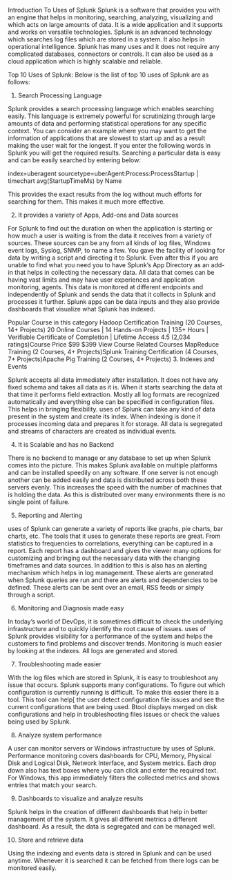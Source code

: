 Introduction To Uses of Splunk
Splunk is a software that provides you with an engine that helps in monitoring, searching, analyzing, visualizing and which acts on large amounts of data. It is a wide application and it supports and works on versatile technologies. Splunk is an advanced technology which searches log files which are stored in a system. It also helps in operational intelligence. Splunk has many uses and it does not require any complicated databases, connectors or controls. It can also be used as a cloud application which is highly scalable and reliable.

 
Top 10 Uses of Splunk:
Below is the list of top 10 uses of Splunk are as follows:

1. Search Processing Language

Splunk provides a search processing language which enables searching easily. This language is extremely powerful for scrutinizing through large amounts of data and performing statistical operations for any specific context. You can consider an example where you may want to get the information of applications that are slowest to start up and as a result making the user wait for the longest. If you enter the following words in Splunk you will get the required results. Searching a particular data is easy and can be easily searched by entering below:

index=uberagent sourcetype=uberAgent:Process:ProcessStartup | timechart avg(StartupTimeMs) by Name

This provides the exact results from the log without much efforts for searching for them. This makes it much more effective.

2. It provides a variety of Apps, Add-ons and Data sources

For Splunk to find out the duration on when the application is starting or how much a user is waiting is from the data it receives from a variety of sources. These sources can be any from all kinds of log files, Windows event logs, Syslog, SNMP, to name a few. You gave the facility of looking for data by writing a script and directing it to Splunk. Even after this if you are unable to find what you need you to have Splunk’s App Directory as an add-in that helps in collecting the necessary data. All data that comes can be having vast limits and may have user experiences and application monitoring, agents. This data is monitored at different endpoints and independently of Splunk and sends the data that it collects in Splunk and processes it further. Splunk apps can be data inputs and they also provide dashboards that visualize what Splunk has indexed.

 Popular Course in this category
Hadoop Certification Training (20 Courses, 14+ Projects)
20 Online Courses | 14 Hands-on Projects | 135+ Hours | Verifiable Certificate of Completion | Lifetime Access
4.5 (2,034 ratings)Course Price
$99 $399
View Course
Related Courses
MapReduce Training (2 Courses, 4+ Projects)Splunk Training Certification (4 Courses, 7+ Projects)Apache Pig Training (2 Courses, 4+ Projects)
3. Indexes and Events

Splunk accepts all data immediately after installation. It does not have any fixed schema and takes all data as it is. When it starts searching the data at that time it performs field extraction. Mostly all log formats are recognized automatically and everything else can be specified in configuration files. This helps in bringing flexibility. uses of Splunk can take any kind of data present in the system and create its index. When indexing is done it processes incoming data and prepares it for storage. All data is segregated and streams of characters are created as individual events.

4. It is Scalable and has no Backend

There is no backend to manage or any database to set up when Splunk comes into the picture. This makes Splunk available on multiple platforms and can be installed speedily on any software. If one server is not enough another can be added easily and data is distributed across both these servers evenly. This increases the speed with the number of machines that is holding the data. As this is distributed over many environments there is no single point of failure.

5. Reporting and Alerting

uses of Splunk can generate a variety of reports like graphs, pie charts, bar charts, etc. The tools that it uses to generate these reports are great. From statistics to frequencies to correlations, everything can be captured in a report. Each report has a dashboard and gives the viewer many options for customizing and bringing out the necessary data with the changing timeframes and data sources. In addition to this is also has an alerting mechanism which helps in log management. These alerts are generated when Splunk queries are run and there are alerts and dependencies to be defined. These alerts can be sent over an email, RSS feeds or simply through a script.

6. Monitoring and Diagnosis made easy

In today’s world of DevOps, it is sometimes difficult to check the underlying infrastructure and to quickly identify the root cause of issues. uses of Splunk provides visibility for a performance of the system and helps the customers to find problems and discover trends. Monitoring is much easier by looking at the indexes. All logs are generated and stored.

7. Troubleshooting made easier

With the log files which are stored in Splunk, it is easy to troubleshoot any issue that occurs. Splunk supports many configurations. To figure out which configuration is currently running is difficult. To make this easier there is a tool. This tool can help[ the user detect configuration file issues and see the current configurations that are being used. Btool displays merged on disk configurations and help in troubleshooting files issues or check the values being used by Splunk.

8. Analyze system performance

A user can monitor servers or Windows infrastructure by uses of Splunk. Performance monitoring covers dashboards for CPU, Memory, Physical Disk and Logical Disk, Network Interface, and System metrics. Each drop down also has text boxes where you can click and enter the required text. For Windows, this app immediately filters the collected metrics and shows entries that match your search.

9. Dashboards to visualize and analyze results

Splunk helps in the creation of different dashboards that help in better management of the system. It gives all different metrics a different dashboard. As a result, the data is segregated and can be managed well.

10. Store and retrieve data

Using the indexing and events data is stored in Splunk and can be used anytime. Whenever it is searched it can be fetched from there logs can be monitored easily.

